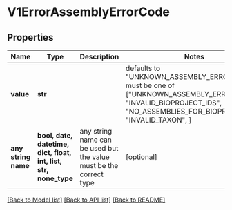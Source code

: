 # V1ErrorAssemblyErrorCode


## Properties
Name | Type | Description | Notes
------------ | ------------- | ------------- | -------------
**value** | **str** |  | defaults to "UNKNOWN_ASSEMBLY_ERROR_CODE",  must be one of ["UNKNOWN_ASSEMBLY_ERROR_CODE", "INVALID_BIOPROJECT_IDS", "NO_ASSEMBLIES_FOR_BIOPROJECTS", "INVALID_TAXON", ]
**any string name** | **bool, date, datetime, dict, float, int, list, str, none_type** | any string name can be used but the value must be the correct type | [optional]

[[Back to Model list]](../README.md#documentation-for-models) [[Back to API list]](../README.md#documentation-for-api-endpoints) [[Back to README]](../README.md)



